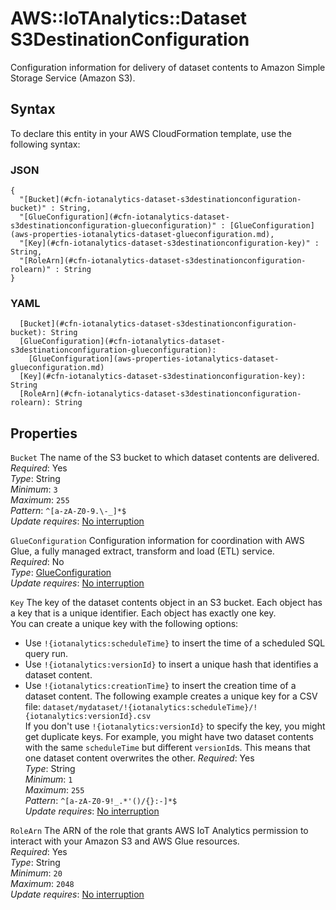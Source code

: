 # AWS::IoTAnalytics::Dataset S3DestinationConfiguration<a name="aws-properties-iotanalytics-dataset-s3destinationconfiguration"></a>

Configuration information for delivery of dataset contents to Amazon Simple Storage Service \(Amazon S3\)\.

## Syntax<a name="aws-properties-iotanalytics-dataset-s3destinationconfiguration-syntax"></a>

To declare this entity in your AWS CloudFormation template, use the following syntax:

### JSON<a name="aws-properties-iotanalytics-dataset-s3destinationconfiguration-syntax.json"></a>

```
{
  "[Bucket](#cfn-iotanalytics-dataset-s3destinationconfiguration-bucket)" : String,
  "[GlueConfiguration](#cfn-iotanalytics-dataset-s3destinationconfiguration-glueconfiguration)" : [GlueConfiguration](aws-properties-iotanalytics-dataset-glueconfiguration.md),
  "[Key](#cfn-iotanalytics-dataset-s3destinationconfiguration-key)" : String,
  "[RoleArn](#cfn-iotanalytics-dataset-s3destinationconfiguration-rolearn)" : String
}
```

### YAML<a name="aws-properties-iotanalytics-dataset-s3destinationconfiguration-syntax.yaml"></a>

```
  [Bucket](#cfn-iotanalytics-dataset-s3destinationconfiguration-bucket): String
  [GlueConfiguration](#cfn-iotanalytics-dataset-s3destinationconfiguration-glueconfiguration): 
    [GlueConfiguration](aws-properties-iotanalytics-dataset-glueconfiguration.md)
  [Key](#cfn-iotanalytics-dataset-s3destinationconfiguration-key): String
  [RoleArn](#cfn-iotanalytics-dataset-s3destinationconfiguration-rolearn): String
```

## Properties<a name="aws-properties-iotanalytics-dataset-s3destinationconfiguration-properties"></a>

`Bucket`  <a name="cfn-iotanalytics-dataset-s3destinationconfiguration-bucket"></a>
The name of the S3 bucket to which dataset contents are delivered\.  
*Required*: Yes  
*Type*: String  
*Minimum*: `3`  
*Maximum*: `255`  
*Pattern*: `^[a-zA-Z0-9.\-_]*$`  
*Update requires*: [No interruption](https://docs.aws.amazon.com/AWSCloudFormation/latest/UserGuide/using-cfn-updating-stacks-update-behaviors.html#update-no-interrupt)

`GlueConfiguration`  <a name="cfn-iotanalytics-dataset-s3destinationconfiguration-glueconfiguration"></a>
Configuration information for coordination with AWS Glue, a fully managed extract, transform and load \(ETL\) service\.  
*Required*: No  
*Type*: [GlueConfiguration](aws-properties-iotanalytics-dataset-glueconfiguration.md)  
*Update requires*: [No interruption](https://docs.aws.amazon.com/AWSCloudFormation/latest/UserGuide/using-cfn-updating-stacks-update-behaviors.html#update-no-interrupt)

`Key`  <a name="cfn-iotanalytics-dataset-s3destinationconfiguration-key"></a>
The key of the dataset contents object in an S3 bucket\. Each object has a key that is a unique identifier\. Each object has exactly one key\.  
You can create a unique key with the following options:  
+ Use `!{iotanalytics:scheduleTime}` to insert the time of a scheduled SQL query run\.
+ Use `!{iotanalytics:versionId}` to insert a unique hash that identifies a dataset content\.
+ Use `!{iotanalytics:creationTime}` to insert the creation time of a dataset content\.
The following example creates a unique key for a CSV file: `dataset/mydataset/!{iotanalytics:scheduleTime}/!{iotanalytics:versionId}.csv`   
If you don't use `!{iotanalytics:versionId}` to specify the key, you might get duplicate keys\. For example, you might have two dataset contents with the same `scheduleTime` but different `versionId`s\. This means that one dataset content overwrites the other\. 
*Required*: Yes  
*Type*: String  
*Minimum*: `1`  
*Maximum*: `255`  
*Pattern*: `^[a-zA-Z0-9!_.*'()/{}:-]*$`  
*Update requires*: [No interruption](https://docs.aws.amazon.com/AWSCloudFormation/latest/UserGuide/using-cfn-updating-stacks-update-behaviors.html#update-no-interrupt)

`RoleArn`  <a name="cfn-iotanalytics-dataset-s3destinationconfiguration-rolearn"></a>
The ARN of the role that grants AWS IoT Analytics permission to interact with your Amazon S3 and AWS Glue resources\.  
*Required*: Yes  
*Type*: String  
*Minimum*: `20`  
*Maximum*: `2048`  
*Update requires*: [No interruption](https://docs.aws.amazon.com/AWSCloudFormation/latest/UserGuide/using-cfn-updating-stacks-update-behaviors.html#update-no-interrupt)